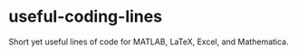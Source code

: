 useful-coding-lines
===================

Short yet useful lines of code for MATLAB, LaTeX, Excel, and Mathematica.
